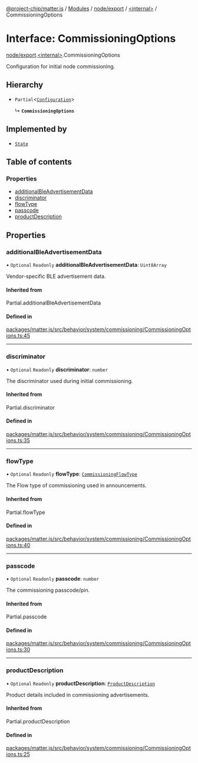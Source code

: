 [@project-chip/matter.js](../README.md) / [Modules](../modules.md) / [node/export](../modules/node_export.md) / [\<internal\>](../modules/node_export._internal_.md) / CommissioningOptions

# Interface: CommissioningOptions

[node/export](../modules/node_export.md).[\<internal\>](../modules/node_export._internal_.md).CommissioningOptions

Configuration for initial node commissioning.

## Hierarchy

- `Partial`\<[`Configuration`](behavior_cluster_export._internal_.Configuration.md)\>

  ↳ **`CommissioningOptions`**

## Implemented by

- [`State`](../classes/node_export._internal_.CommissioningBehavior.State.md)

## Table of contents

### Properties

- [additionalBleAdvertisementData](node_export._internal_.CommissioningOptions-1.md#additionalbleadvertisementdata)
- [discriminator](node_export._internal_.CommissioningOptions-1.md#discriminator)
- [flowType](node_export._internal_.CommissioningOptions-1.md#flowtype)
- [passcode](node_export._internal_.CommissioningOptions-1.md#passcode)
- [productDescription](node_export._internal_.CommissioningOptions-1.md#productdescription)

## Properties

### additionalBleAdvertisementData

• `Optional` `Readonly` **additionalBleAdvertisementData**: `Uint8Array`

Vendor-specific BLE advertisement data.

#### Inherited from

Partial.additionalBleAdvertisementData

#### Defined in

[packages/matter.js/src/behavior/system/commissioning/CommissioningOptions.ts:45](https://github.com/project-chip/matter.js/blob/5f71eedebdb9fa54338bde320c311bb359b7455d/packages/matter.js/src/behavior/system/commissioning/CommissioningOptions.ts#L45)

___

### discriminator

• `Optional` `Readonly` **discriminator**: `number`

The discriminator used during initial commissioning.

#### Inherited from

Partial.discriminator

#### Defined in

[packages/matter.js/src/behavior/system/commissioning/CommissioningOptions.ts:35](https://github.com/project-chip/matter.js/blob/5f71eedebdb9fa54338bde320c311bb359b7455d/packages/matter.js/src/behavior/system/commissioning/CommissioningOptions.ts#L35)

___

### flowType

• `Optional` `Readonly` **flowType**: [`CommissioningFlowType`](../enums/schema_export.CommissioningFlowType.md)

The Flow type of commissioning used in announcements.

#### Inherited from

Partial.flowType

#### Defined in

[packages/matter.js/src/behavior/system/commissioning/CommissioningOptions.ts:40](https://github.com/project-chip/matter.js/blob/5f71eedebdb9fa54338bde320c311bb359b7455d/packages/matter.js/src/behavior/system/commissioning/CommissioningOptions.ts#L40)

___

### passcode

• `Optional` `Readonly` **passcode**: `number`

The commissioning passcode/pin.

#### Inherited from

Partial.passcode

#### Defined in

[packages/matter.js/src/behavior/system/commissioning/CommissioningOptions.ts:30](https://github.com/project-chip/matter.js/blob/5f71eedebdb9fa54338bde320c311bb359b7455d/packages/matter.js/src/behavior/system/commissioning/CommissioningOptions.ts#L30)

___

### productDescription

• `Optional` `Readonly` **productDescription**: [`ProductDescription`](behavior_cluster_export._internal_.ProductDescription.md)

Product details included in commissioning advertisements.

#### Inherited from

Partial.productDescription

#### Defined in

[packages/matter.js/src/behavior/system/commissioning/CommissioningOptions.ts:25](https://github.com/project-chip/matter.js/blob/5f71eedebdb9fa54338bde320c311bb359b7455d/packages/matter.js/src/behavior/system/commissioning/CommissioningOptions.ts#L25)
